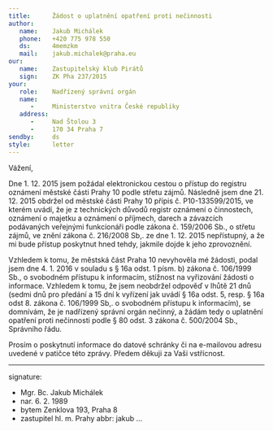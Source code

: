 ```yaml
---
title:      Žádost o uplatnění opatření proti nečinnosti
author:
   name:    Jakub Michálek
   phone:   +420 775 978 550
   ds:      4memzkm
   mail:    jakub.michalek@praha.eu
our:
   name:    Zastupitelský klub Pirátů
   sign:    ZK Pha 237/2015
your:
   role:    Nadřízený správní orgán
   name:    
      -     Ministerstvo vnitra České republiky
   address:
      -     Nad Štolou 3
      -     170 34 Praha 7
sendby:     ds
style:      letter
---
```


Vážení,

Dne 1. 12. 2015 jsem požádal elektronickou cestou o přístup do registru oznámení městské části Prahy 10 podle střetu zájmů. Následně jsem dne 21. 12. 2015 obdržel od městské části Prahy 10 přípis č. P10-133599/2015, ve kterém uvádí, že je z technických důvodů registr oznámení o činnostech, oznámení o majetku a oznámení o příjmech, darech a závazcích podávaných veřejnými funkcionáři podle zákona č. 159/2006 Sb., o střetu zájmů, ve znění zákona č. 216/2008 Sb,. ze dne 1. 12. 2015 nepřístupný, a že mi bude přístup poskytnut hned tehdy, jakmile dojde k jeho zprovoznění. 

Vzhledem k tomu, že městská část Praha 10 nevyhověla mé žádosti, podal jsem dne 4. 1. 2016 v souladu s § 16a odst. 1 písm. b) zákona č. 106/1999 Sb., o svobodném přístupu k informacím, stížnost na vyřizování žádosti o informace. Vzhledem k tomu, že jsem neobdržel odpověď v lhůtě 21 dnů (sedmi dnů pro předání a 15 dní k vyřízení jak uvádí § 16a odst. 5, resp. § 16a odst 8. zákona č. 106/1999 Sb,. o svobodném přístupu k informacím), se domnívám, že je nadřízený správní orgán nečinný, a žádám tedy o uplatnění opatření proti nečinnosti podle § 80 odst. 3 zákona č. 500/2004 Sb., Správního řádu.

Prosím o poskytnutí informace do datové schránky či na e-mailovou adresu uvedené v patičce této zprávy. Předem děkuji za Vaši vstřícnost.

---
signature:
  - Mgr. Bc. Jakub Michálek
  - nar. 6. 2. 1989
  - bytem Zenklova 193, Praha 8
  - zastupitel hl. m. Prahy
abbr:       jakub
...
